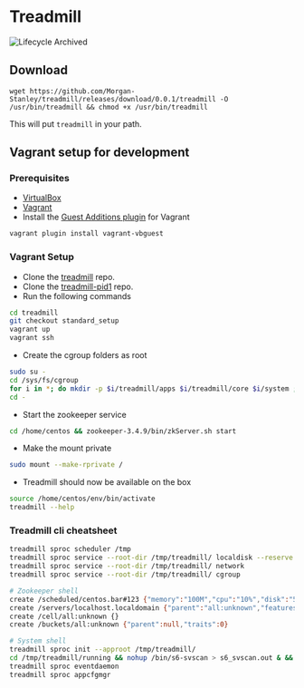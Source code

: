 # Treadmill

![Lifecycle Archived](https://badgen.net/badge/Lifecycle/Archived/grey)

## Download
```shell
wget https://github.com/Morgan-Stanley/treadmill/releases/download/0.0.1/treadmill -O /usr/bin/treadmill && chmod +x /usr/bin/treadmill
```
This will put `treadmill` in your path.

## Vagrant setup for development

### Prerequisites
* [VirtualBox](https://www.virtualbox.org/wiki/Downloads)
* [Vagrant](https://www.vagrantup.com/docs/installation/)
* Install the [Guest Additions plugin](https://github.com/dotless-de/vagrant-vbguest) for Vagrant
``` sh
vagrant plugin install vagrant-vbguest
```
### Vagrant Setup
* Clone the [treadmill](https://github.com/Morgan-Stanley/treadmill.git) repo.
* Clone the [treadmill-pid1](https://github.com/Morgan-Stanley/treadmill-pid1) repo.
* Run the following commands
``` sh
cd treadmill
git checkout standard_setup
vagrant up
vagrant ssh
```
* Create the cgroup folders as root
``` sh
sudo su -
cd /sys/fs/cgroup
for i in *; do mkdir -p $i/treadmill/apps $i/treadmill/core $i/system ; done
cd -
```
* Start the zookeeper service
``` sh
cd /home/centos && zookeeper-3.4.9/bin/zkServer.sh start
```
* Make the mount private
``` sh
sudo mount --make-rprivate /
```
* Treadmill should now be available on the box
``` sh
source /home/centos/env/bin/activate
treadmill --help
```


### Treadmill cli cheatsheet
``` sh
treadmill sproc scheduler /tmp
treadmill sproc service --root-dir /tmp/treadmill/ localdisk --reserve 20G --img-location /tmp/treadmill --default-read-bps 100M --default-write-bps 100M --default-read-iops 300 --default-write-iops 300
treadmill sproc service --root-dir /tmp/treadmill/ network
treadmill sproc service --root-dir /tmp/treadmill/ cgroup

# Zookeeper shell
create /scheduled/centos.bar#123 {"memory":"100M","cpu":"10%","disk":"500M","proid":"centos","affinity":"centos.bar","services":[{"name":"sleep","command":"/bin/top","restart":{"limit":5,"interval":60}}]}
create /servers/localhost.localdomain {"parent":"all:unknown","features":[],"traits":[],"label":null,"valid_until":1488573090.0}
create /cell/all:unknown {}
create /buckets/all:unknown {"parent":null,"traits":0}

# System shell
treadmill sproc init --approot /tmp/treadmill/
cd /tmp/treadmill/running && nohup /bin/s6-svscan > s6_svscan.out & && cd -
treadmill sproc eventdaemon
treadmill sproc appcfgmgr
```
